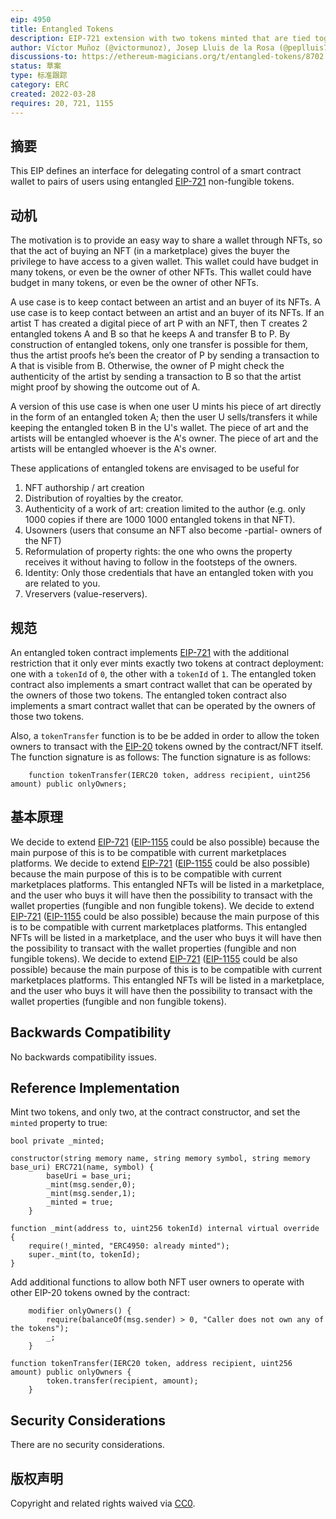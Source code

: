 ```yaml
---
eip: 4950
title: Entangled Tokens
description: EIP-721 extension with two tokens minted that are tied together
author: Víctor Muñoz (@victormunoz), Josep Lluis de la Rosa (@peplluis7), Easy Innova (@easyinnova)
discussions-to: https://ethereum-magicians.org/t/entangled-tokens/8702
status: 草案
type: 标准跟踪
category: ERC
created: 2022-03-28
requires: 20, 721, 1155
---
```


## 摘要
This EIP defines an interface for delegating control of a smart contract wallet to pairs of users using entangled [EIP-721](./eip-721.md) non-fungible tokens.

## 动机
The motivation is to provide an easy way to share a wallet through NFTs, so that the act of buying an NFT (in a marketplace) gives the buyer the privilege to have access to a given wallet. This wallet could have budget in many tokens, or even be the owner of other NFTs. This wallet could have budget in many tokens, or even be the owner of other NFTs.


A use case is to keep contact between an artist and an buyer of its NFTs. A use case is to keep contact between an artist and an buyer of its NFTs. If an artist T has created a digital piece of art P with an NFT, then T creates 2 entangled tokens A and B so that he keeps A and transfer B to P. By construction of entangled tokens, only one transfer is possible for them, thus the artist proofs he’s been the creator of P by sending a transaction to A that is visible from B. Otherwise, the owner of P might check the authenticity of the artist by sending a transaction to B so that the artist might proof by showing the outcome out of A.

A version of this use case is when one user U mints his piece of art directly in the form of an entangled token A; then the user U sells/transfers it while keeping the entangled token B in the U's wallet. The piece of art and the artists will be entangled whoever is the A's owner. The piece of art and the artists will be entangled whoever is the A's owner.

These applications of entangled tokens are envisaged to be useful for
1.  NFT authorship / art creation
2.  Distribution of royalties by the creator.
3.  Authenticity of a work of art: creation limited to the author (e.g. only 1000 copies if there are 1000 1000 entangled tokens in that NFT).
4.  Usowners (users that consume an NFT also become -partial- owners of the NFT)
5.  Reformulation of property rights: the one who owns the property receives it without having to follow in the footsteps of the owners.
6.  Identity: Only those credentials that have an entangled token with you are related to you.
7.  Vreservers (value-reservers).


## 规范
An entangled token contract implements [EIP-721](./eip-721.md) with the additional restriction that it only ever mints exactly two tokens at contract deployment: one with a `tokenId` of `0`, the other with a `tokenId` of `1`. The entangled token contract also implements a smart contract wallet that can be operated by the owners of those two tokens. The entangled token contract also implements a smart contract wallet that can be operated by the owners of those two tokens.


Also, a `tokenTransfer` function is to be be added in order to allow the token owners to transact with the [EIP-20](./eip-20.md) tokens owned by the contract/NFT itself. The function signature is as follows: The function signature is as follows:

```solidity
    function tokenTransfer(IERC20 token, address recipient, uint256 amount) public onlyOwners;
```

## 基本原理
We decide to extend [EIP-721](./eip-721.md) ([EIP-1155](./eip-1155.md) could be also possible) because the main purpose of this is to be compatible with current marketplaces platforms. We decide to extend [EIP-721](./eip-721.md) ([EIP-1155](./eip-1155.md) could be also possible) because the main purpose of this is to be compatible with current marketplaces platforms. This entangled NFTs will be listed in a marketplace, and the user who buys it will have then the possibility to transact with the wallet properties (fungible and non fungible tokens). We decide to extend [EIP-721](./eip-721.md) ([EIP-1155](./eip-1155.md) could be also possible) because the main purpose of this is to be compatible with current marketplaces platforms. This entangled NFTs will be listed in a marketplace, and the user who buys it will have then the possibility to transact with the wallet properties (fungible and non fungible tokens). We decide to extend [EIP-721](./eip-721.md) ([EIP-1155](./eip-1155.md) could be also possible) because the main purpose of this is to be compatible with current marketplaces platforms. This entangled NFTs will be listed in a marketplace, and the user who buys it will have then the possibility to transact with the wallet properties (fungible and non fungible tokens).


## Backwards Compatibility
No backwards compatibility issues.

## Reference Implementation
Mint two tokens, and only two, at the contract constructor, and set the `minted` property to true:

```solidity
bool private _minted;

constructor(string memory name, string memory symbol, string memory base_uri) ERC721(name, symbol) {
        baseUri = base_uri;
        _mint(msg.sender,0);
        _mint(msg.sender,1);
        _minted = true;
    }

function _mint(address to, uint256 tokenId) internal virtual override {
    require(!_minted, "ERC4950: already minted");
    super._mint(to, tokenId);
}
```

Add additional functions to allow both NFT user owners to operate with other EIP-20 tokens owned by the contract:


```solidity
    modifier onlyOwners() {
        require(balanceOf(msg.sender) > 0, "Caller does not own any of the tokens");
        _;
    }

function tokenTransfer(IERC20 token, address recipient, uint256 amount) public onlyOwners {
        token.transfer(recipient, amount);
    }
```

## Security Considerations
There are no security considerations.


## 版权声明
Copyright and related rights waived via [CC0](../LICENSE.md).
